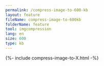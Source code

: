 ```yaml
---
permalink: /compress-image-to-600-kb
layout: feature
fileName: compress-image-to-600kb
folderName: feature
tool: imgcompression
lang: en
size: 600
type: kb
---
```


{%- include compress-image-to-X.html -%}
